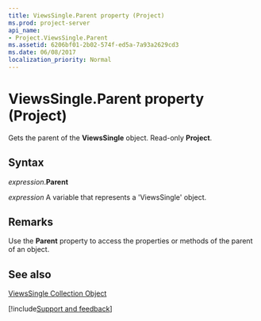 ```yaml
---
title: ViewsSingle.Parent property (Project)
ms.prod: project-server
api_name:
- Project.ViewsSingle.Parent
ms.assetid: 6206bf01-2b02-574f-ed5a-7a93a2629cd3
ms.date: 06/08/2017
localization_priority: Normal
---
```



# ViewsSingle.Parent property (Project)

Gets the parent of the  **ViewsSingle** object. Read-only **Project**.


## Syntax

_expression_.**Parent**

_expression_ A variable that represents a 'ViewsSingle' object.


## Remarks

Use the  **Parent** property to access the properties or methods of the parent of an object.


## See also


[ViewsSingle Collection Object](Project.viewssingle(object).md)

[!include[Support and feedback](~/includes/feedback-boilerplate.md)]